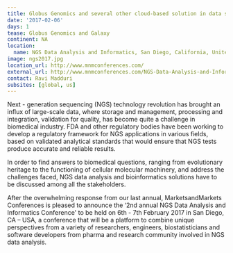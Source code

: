 ```yaml
---
title: Globus Genomics and several other cloud-based solution in data storage and management
date: '2017-02-06'
days: 1
tease: Globus Genomics and Galaxy
continent: NA
location:
  name: NGS Data Analysis and Informatics, San Diego, California, United States
image: ngs2017.jpg
location_url: http://www.mnmconferences.com/
external_url: http://www.mnmconferences.com/NGS-Data-Analysis-and-Informatics-Conference
contact: Ravi Madduri
subsites: [global, us]
---
```

Next - generation sequencing (NGS) technology revolution has brought an influx of large-scale data, where storage and management, processing and integration, validation for quality, has become quite a challenge in biomedical industry. FDA and other regulatory bodies have been working to develop a regulatory framework for NGS applications in various fields, based on validated analytical standards that would ensure that NGS tests produce accurate and reliable results.

In order to find answers to biomedical questions, ranging from evolutionary heritage to the functioning of cellular molecular machinery, and address the challenges faced, NGS data analysis and bioinformatics solutions have to be discussed among all the stakeholders.

After the overwhelming response from our last annual, MarketsandMarkets Conferences is pleased to announce the ‘2nd annual NGS Data Analysis and Informatics Conference' to be held on 6th - 7th February 2017 in San Diego, CA – USA, a conference that will be a platform to combine unique perspectives from a variety of researchers, engineers, biostatisticians and software developers from pharma and research community involved in NGS data analysis.
